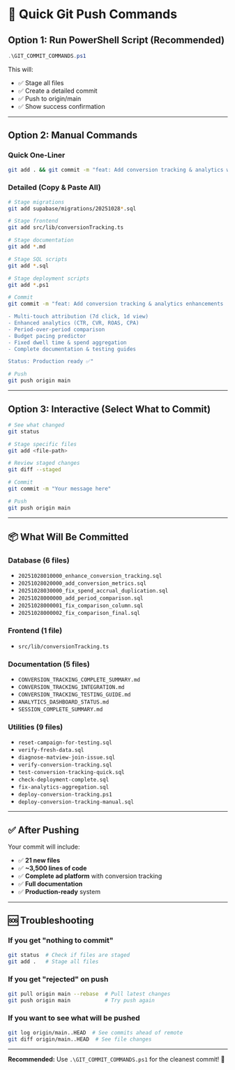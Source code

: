 # 🚀 Quick Git Push Commands

## Option 1: Run PowerShell Script (Recommended)

```powershell
.\GIT_COMMIT_COMMANDS.ps1
```

This will:
- ✅ Stage all files
- ✅ Create a detailed commit
- ✅ Push to origin/main
- ✅ Show success confirmation

---

## Option 2: Manual Commands

### Quick One-Liner
```bash
git add . && git commit -m "feat: Add conversion tracking & analytics with multi-touch attribution" && git push origin main
```

### Detailed (Copy & Paste All)
```bash
# Stage migrations
git add supabase/migrations/20251028*.sql

# Stage frontend
git add src/lib/conversionTracking.ts

# Stage documentation
git add *.md

# Stage SQL scripts
git add *.sql

# Stage deployment scripts
git add *.ps1

# Commit
git commit -m "feat: Add conversion tracking & analytics enhancements

- Multi-touch attribution (7d click, 1d view)
- Enhanced analytics (CTR, CVR, ROAS, CPA)
- Period-over-period comparison
- Budget pacing predictor
- Fixed dwell time & spend aggregation
- Complete documentation & testing guides

Status: Production ready ✅"

# Push
git push origin main
```

---

## Option 3: Interactive (Select What to Commit)

```bash
# See what changed
git status

# Stage specific files
git add <file-path>

# Review staged changes
git diff --staged

# Commit
git commit -m "Your message here"

# Push
git push origin main
```

---

## 📦 What Will Be Committed

### Database (6 files)
- `20251028010000_enhance_conversion_tracking.sql`
- `20251028020000_add_conversion_metrics.sql`
- `20251028030000_fix_spend_accrual_duplication.sql`
- `20251028000000_add_period_comparison.sql`
- `20251028000001_fix_comparison_column.sql`
- `20251028000002_fix_comparison_final.sql`

### Frontend (1 file)
- `src/lib/conversionTracking.ts`

### Documentation (5 files)
- `CONVERSION_TRACKING_COMPLETE_SUMMARY.md`
- `CONVERSION_TRACKING_INTEGRATION.md`
- `CONVERSION_TRACKING_TESTING_GUIDE.md`
- `ANALYTICS_DASHBOARD_STATUS.md`
- `SESSION_COMPLETE_SUMMARY.md`

### Utilities (9 files)
- `reset-campaign-for-testing.sql`
- `verify-fresh-data.sql`
- `diagnose-matview-join-issue.sql`
- `verify-conversion-tracking.sql`
- `test-conversion-tracking-quick.sql`
- `check-deployment-complete.sql`
- `fix-analytics-aggregation.sql`
- `deploy-conversion-tracking.ps1`
- `deploy-conversion-tracking-manual.sql`

---

## ✅ After Pushing

Your commit will include:
- ✅ **21 new files**
- ✅ **~3,500 lines of code**
- ✅ **Complete ad platform** with conversion tracking
- ✅ **Full documentation**
- ✅ **Production-ready** system

---

## 🆘 Troubleshooting

### If you get "nothing to commit"
```bash
git status  # Check if files are staged
git add .   # Stage all files
```

### If you get "rejected" on push
```bash
git pull origin main --rebase  # Pull latest changes
git push origin main           # Try push again
```

### If you want to see what will be pushed
```bash
git log origin/main..HEAD  # See commits ahead of remote
git diff origin/main..HEAD  # See file changes
```

---

**Recommended:** Use `.\GIT_COMMIT_COMMANDS.ps1` for the cleanest commit! 🎯


